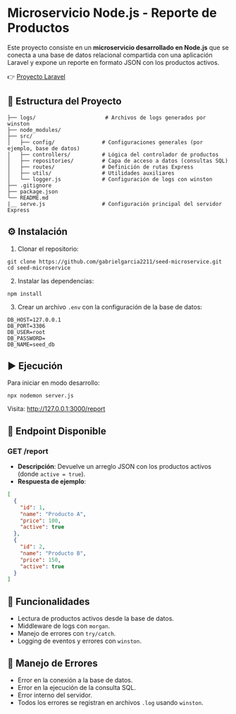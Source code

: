 # Microservicio Node.js - Reporte de Productos

Este proyecto consiste en un **microservicio desarrollado en Node.js** que se conecta a una base de datos relacional compartida con una aplicación Laravel y expone un reporte en formato JSON con los productos activos.

👉 [Proyecto Laravel](https://github.com/gabrielgarcia2211/seed-backend)

## 📁 Estructura del Proyecto

```
├── logs/                      # Archivos de logs generados por winston
├── node_modules/
├── src/
│   ├── config/               # Configuraciones generales (por ejemplo, base de datos)
│   ├── controllers/          # Lógica del controlador de productos
│   ├── repositories/         # Capa de acceso a datos (consultas SQL)
│   ├── routes/               # Definición de rutas Express
│   ├── utils/                # Utilidades auxiliares
│   └── logger.js             # Configuración de logs con winston
├── .gitignore
├── package.json
└── README.md
|__ serve.js                  # Configuración principal del servidor Express
```

## ⚙️ Instalación

1. Clonar el repositorio:

```
git clone https://github.com/gabrielgarcia2211/seed-microservice.git
cd seed-microservice
```

2. Instalar las dependencias:

```
npm install
```

3. Crear un archivo `.env` con la configuración de la base de datos:

```
DB_HOST=127.0.0.1
DB_PORT=3306
DB_USER=root
DB_PASSWORD=
DB_NAME=seed_db
```

## ▶️ Ejecución

Para iniciar en modo desarrollo:

```
npx nodemon server.js 
```
Visita: http://127.0.0.1:3000/report


## 📌 Endpoint Disponible

### GET /report

- **Descripción**: Devuelve un arreglo JSON con los productos activos (donde `active = true`).
- **Respuesta de ejemplo**:

```json
[
  {
    "id": 1,
    "name": "Producto A",
    "price": 100,
    "active": true
  },
  {
    "id": 2,
    "name": "Producto B",
    "price": 150,
    "active": true
  }
]
```

## 🧱 Funcionalidades

- Lectura de productos activos desde la base de datos.
- Middleware de logs con `morgan`.
- Manejo de errores con `try/catch`.
- Logging de eventos y errores con `winston`.

## 🚨 Manejo de Errores

- Error en la conexión a la base de datos.
- Error en la ejecución de la consulta SQL.
- Error interno del servidor.
- Todos los errores se registran en archivos `.log` usando `winston`.
